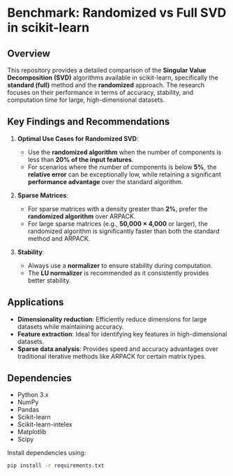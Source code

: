 # Benchmark: Randomized vs Full SVD in scikit-learn

## Overview

This repository provides a detailed comparison of the **Singular Value Decomposition (SVD)** algorithms available in scikit-learn, specifically the **standard (full)** method and the **randomized** approach. The research focuses on their performance in terms of accuracy, stability, and computation time for large, high-dimensional datasets.

## Key Findings and Recommendations

1. **Optimal Use Cases for Randomized SVD**:
   - Use the **randomized algorithm** when the number of components is less than **20% of the input features**.
   - For scenarios where the number of components is below **5%**, the **relative error** can be exceptionally low, while retaining a significant **performance advantage** over the standard algorithm.

2. **Sparse Matrices**:
   - For sparse matrices with a density greater than **2%**, prefer the **randomized algorithm** over ARPACK.
   - For large sparse matrices (e.g., **50,000 × 4,000** or larger), the randomized algorithm is significantly faster than both the standard method and ARPACK.

3. **Stability**:
   - Always use a **normalizer** to ensure stability during computation.
   - The **LU normalizer** is recommended as it consistently provides better stability.

## Applications

- **Dimensionality reduction**: Efficiently reduce dimensions for large datasets while maintaining accuracy.
- **Feature extraction**: Ideal for identifying key features in high-dimensional datasets.
- **Sparse data analysis**: Provides speed and accuracy advantages over traditional iterative methods like ARPACK for certain matrix types.

## Dependencies

- Python 3.x
- NumPy
- Pandas
- Scikit-learn
- Scikit-learn-intelex
- Matplotlib
- Scipy

Install dependencies using:

```bash
pip install -r requirements.txt
